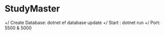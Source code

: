 # StudyMaster
+/ Create Database: dotnet ef database update
+/ Start : dotnet run
+/ Port: 5500 & 5000
